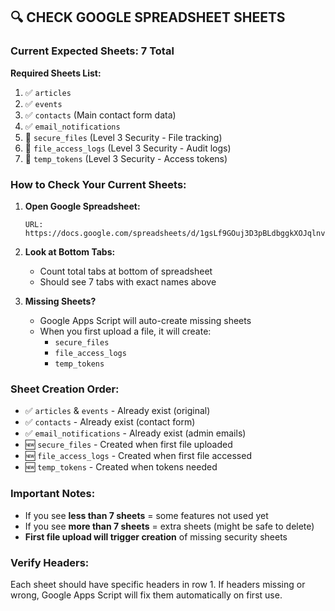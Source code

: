 ## 🔍 CHECK GOOGLE SPREADSHEET SHEETS

### **Current Expected Sheets: 7 Total**

**Required Sheets List:**
1. ✅ `articles` 
2. ✅ `events`
3. ✅ `contacts` (Main contact form data)
4. ✅ `email_notifications` 
5. 🔐 `secure_files` (Level 3 Security - File tracking)
6. 🔐 `file_access_logs` (Level 3 Security - Audit logs)  
7. 🔐 `temp_tokens` (Level 3 Security - Access tokens)

### **How to Check Your Current Sheets:**

1. **Open Google Spreadsheet:**
   ```
   URL: https://docs.google.com/spreadsheets/d/1gsLf9GOuj3D3pBLdbggkXOJqlnvOw6k9DtzHFf9F27E/edit
   ```

2. **Look at Bottom Tabs:**
   - Count total tabs at bottom of spreadsheet
   - Should see 7 tabs with exact names above

3. **Missing Sheets?**
   - Google Apps Script will auto-create missing sheets
   - When you first upload a file, it will create:
     - `secure_files` 
     - `file_access_logs`
     - `temp_tokens`

### **Sheet Creation Order:**
- ✅ `articles` & `events` - Already exist (original)
- ✅ `contacts` - Already exist (contact form)  
- ✅ `email_notifications` - Already exist (admin emails)
- 🆕 `secure_files` - Created when first file uploaded
- 🆕 `file_access_logs` - Created when first file accessed
- 🆕 `temp_tokens` - Created when tokens needed

### **Important Notes:**
- If you see **less than 7 sheets** = some features not used yet
- If you see **more than 7 sheets** = extra sheets (might be safe to delete)
- **First file upload will trigger creation** of missing security sheets

### **Verify Headers:**
Each sheet should have specific headers in row 1. If headers missing or wrong, Google Apps Script will fix them automatically on first use.
